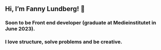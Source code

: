 ## Hi, I’m Fanny Lundberg! 👋

### Soon to be Front end developer (graduate at Medieinstitutet in June 2023).

### I love structure, solve problems and be creative.
